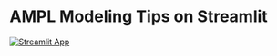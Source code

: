 # AMPL Modeling Tips on Streamlit

[![Streamlit App](https://static.streamlit.io/badges/streamlit_badge_black_white.svg)](https://share.streamlit.io/fdabrandao/ampl-tips/)
